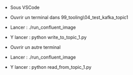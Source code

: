 * Sous VSCode
* Ouvrir un terminal dans 99_tooling\04_test_kafka_topic1
* Lancer   : ./run_confluent_image
* Y lancer : python write_to_topic_1.py

* Ouvrir un autre terminal
* Lancer   : ./run_confluent_image
* Y lancer : python read_from_topic_1.py
